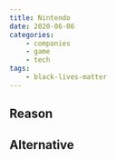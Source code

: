 ```yaml
---
title: Nintendo
date: 2020-06-06
categories:
    - companies
    - game
    - tech
tags:
    - black-lives-matter
---
```


## Reason


## Alternative

